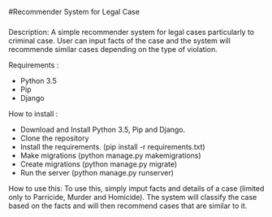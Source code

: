#Recommender System for Legal Case
#####

Description:
    A simple recommender system for legal cases particularly to criminal case. User can input facts of the case and the system will recommende similar cases depending on the type of violation.
    
Requirements :
  - Python 3.5
  - Pip
  - Django
  
How to install : 
  - Download and Install Python 3.5, Pip and Django.
  - Clone the repository
  - Install the requirements. (pip install -r requirements.txt)
  - Make migrations (python manage.py makemigrations)
  - Create migrations (python manage.py migrate)
  - Run the server (python manage.py runserver)
  
How to use this:
To use this, simply imput facts and details of a case (limited only to Parricide, Murder and Homicide). The system will
classify the case based on the facts and will then recommend cases that are similar to it.


